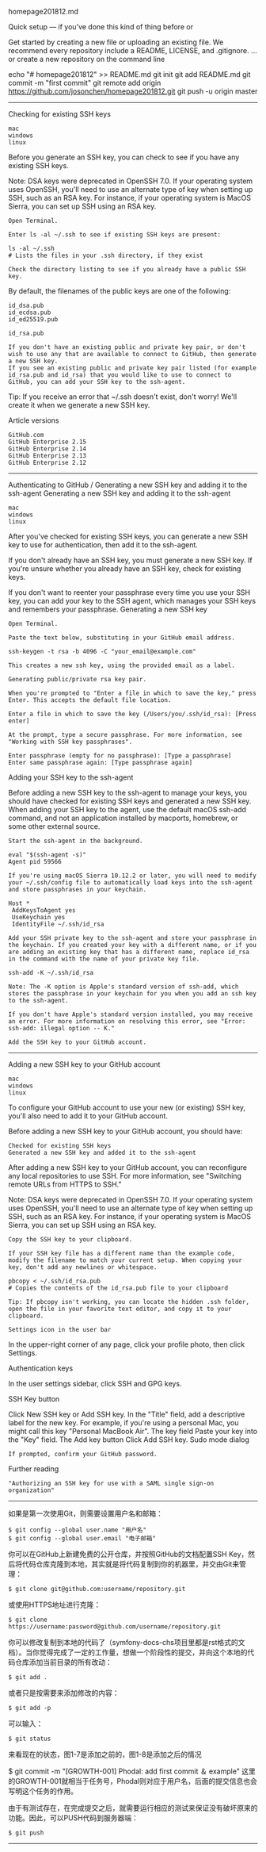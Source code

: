 homepage201812.md

Quick setup — if you’ve done this kind of thing before
or

Get started by creating a new file or uploading an existing file. We recommend every repository include a README, LICENSE, and .gitignore.
…or create a new repository on the command line

echo "# homepage201812" >> README.md
git init
git add README.md
git commit -m "first commit"
git remote add origin https://github.com/josonchen/homepage201812.git
git push -u origin master

----------


Checking for existing SSH keys

    mac
    windows
    linux

Before you generate an SSH key, you can check to see if you have any existing SSH keys.

Note: DSA keys were deprecated in OpenSSH 7.0. If your operating system uses OpenSSH, you'll need to use an alternate type of key when setting up SSH, such as an RSA key. For instance, if your operating system is MacOS Sierra, you can set up SSH using an RSA key.

    Open Terminal.

    Enter ls -al ~/.ssh to see if existing SSH keys are present:

    ls -al ~/.ssh
    # Lists the files in your .ssh directory, if they exist

    Check the directory listing to see if you already have a public SSH key.

By default, the filenames of the public keys are one of the following:

    id_dsa.pub
    id_ecdsa.pub
    id_ed25519.pub

    id_rsa.pub

    If you don't have an existing public and private key pair, or don't wish to use any that are available to connect to GitHub, then generate a new SSH key.
    If you see an existing public and private key pair listed (for example id_rsa.pub and id_rsa) that you would like to use to connect to GitHub, you can add your SSH key to the ssh-agent.

Tip: If you receive an error that ~/.ssh doesn't exist, don't worry! We'll create it when we generate a new SSH key.

Article versions

    GitHub.com
    GitHub Enterprise 2.15
    GitHub Enterprise 2.14
    GitHub Enterprise 2.13
    GitHub Enterprise 2.12

---------


Authenticating to GitHub / Generating a new SSH key and adding it to the ssh-agent
Generating a new SSH key and adding it to the ssh-agent

    mac
    windows
    linux

After you've checked for existing SSH keys, you can generate a new SSH key to use for authentication, then add it to the ssh-agent.

If you don't already have an SSH key, you must generate a new SSH key. If you're unsure whether you already have an SSH key, check for existing keys.

If you don't want to reenter your passphrase every time you use your SSH key, you can add your key to the SSH agent, which manages your SSH keys and remembers your passphrase.
Generating a new SSH key

    Open Terminal.

    Paste the text below, substituting in your GitHub email address.

    ssh-keygen -t rsa -b 4096 -C "your_email@example.com"

    This creates a new ssh key, using the provided email as a label.

    Generating public/private rsa key pair.

    When you're prompted to "Enter a file in which to save the key," press Enter. This accepts the default file location.

    Enter a file in which to save the key (/Users/you/.ssh/id_rsa): [Press enter]

    At the prompt, type a secure passphrase. For more information, see "Working with SSH key passphrases".

    Enter passphrase (empty for no passphrase): [Type a passphrase]
    Enter same passphrase again: [Type passphrase again]

Adding your SSH key to the ssh-agent

Before adding a new SSH key to the ssh-agent to manage your keys, you should have checked for existing SSH keys and generated a new SSH key. When adding your SSH key to the agent, use the default macOS ssh-add command, and not an application installed by macports, homebrew, or some other external source.

    Start the ssh-agent in the background.

    eval "$(ssh-agent -s)"
    Agent pid 59566

    If you're using macOS Sierra 10.12.2 or later, you will need to modify your ~/.ssh/config file to automatically load keys into the ssh-agent and store passphrases in your keychain.

    Host *
     AddKeysToAgent yes
     UseKeychain yes
     IdentityFile ~/.ssh/id_rsa

    Add your SSH private key to the ssh-agent and store your passphrase in the keychain. If you created your key with a different name, or if you are adding an existing key that has a different name, replace id_rsa in the command with the name of your private key file.

    ssh-add -K ~/.ssh/id_rsa

    Note: The -K option is Apple's standard version of ssh-add, which stores the passphrase in your keychain for you when you add an ssh key to the ssh-agent.

    If you don't have Apple's standard version installed, you may receive an error. For more information on resolving this error, see "Error: ssh-add: illegal option -- K."

    Add the SSH key to your GitHub account.

-----
Adding a new SSH key to your GitHub account

    mac
    windows
    linux

To configure your GitHub account to use your new (or existing) SSH key, you'll also need to add it to your GitHub account.

Before adding a new SSH key to your GitHub account, you should have:

    Checked for existing SSH keys
    Generated a new SSH key and added it to the ssh-agent

After adding a new SSH key to your GitHub account, you can reconfigure any local repositories to use SSH. For more information, see "Switching remote URLs from HTTPS to SSH."

Note: DSA keys were deprecated in OpenSSH 7.0. If your operating system uses OpenSSH, you'll need to use an alternate type of key when setting up SSH, such as an RSA key. For instance, if your operating system is MacOS Sierra, you can set up SSH using an RSA key.

    Copy the SSH key to your clipboard.

    If your SSH key file has a different name than the example code, modify the filename to match your current setup. When copying your key, don't add any newlines or whitespace.

    pbcopy < ~/.ssh/id_rsa.pub
    # Copies the contents of the id_rsa.pub file to your clipboard

    Tip: If pbcopy isn't working, you can locate the hidden .ssh folder, open the file in your favorite text editor, and copy it to your clipboard.

    Settings icon in the user bar

In the upper-right corner of any page, click your profile photo, then click Settings.

Authentication keys

In the user settings sidebar, click SSH and GPG keys.

SSH Key button

Click New SSH key or Add SSH key.
In the "Title" field, add a descriptive label for the new key. For example, if you're using a personal Mac, you might call this key "Personal MacBook Air".
The key field
Paste your key into the "Key" field.
The Add key button
Click Add SSH key.
Sudo mode dialog

    If prompted, confirm your GitHub password.

Further reading

    "Authorizing an SSH key for use with a SAML single sign-on organization"
--------

如果是第一次使用Git，则需要设置用户名和邮箱：

    $ git config --global user.name "用户名"
    $ git config --global user.email "电子邮箱"
你可以在GitHub上新建免费的公开仓库，并按照GitHub的文档配置SSH Key，然后将代码仓库克隆到本地，其实就是将代码复制到你的机器里，并交由Git来管理：

    $ git clone git@github.com:username/repository.git
或使用HTTPS地址进行克隆：

    $ git clone https://username:password@github.com/username/repository.git
你可以修改复制到本地的代码了（symfony-docs-chs项目里都是rst格式的文档）。当你觉得完成了一定的工作量，想做一个阶段性的提交，并向这个本地的代码仓库添加当前目录的所有改动：

    $ git add .
或者只是按需要来添加修改的内容：

    $ git add -p
可以输入：

    $ git status
来看现在的状态，图1-7是添加之前的，图1-8是添加之后的情况

$ git commit -m "[GROWTH-001] Phodal: add first commit ＆ example"
这里的GROWTH-001就相当于任务号，Phodal则对应于用户名，后面的提交信息也会写明这个任务的作用。

由于有测试存在，在完成提交之后，就需要运行相应的测试来保证没有破坏原来的功能。因此，可以PUSH代码到服务器端：

    $ git push
-------
